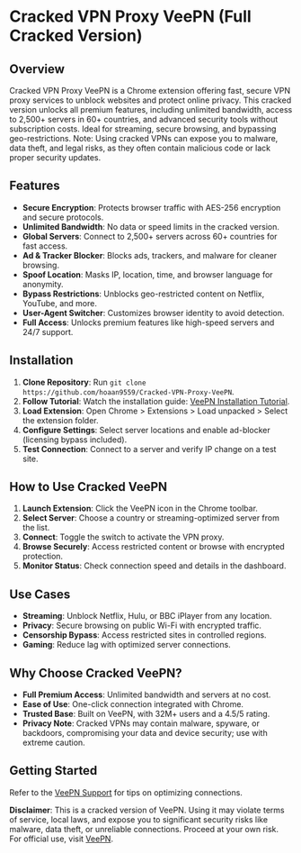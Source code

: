# Cracked VPN Proxy VeePN (Full Cracked Version)

## Overview
Cracked VPN Proxy VeePN is a Chrome extension offering fast, secure VPN proxy services to unblock websites and protect online privacy. This cracked version unlocks all premium features, including unlimited bandwidth, access to 2,500+ servers in 60+ countries, and advanced security tools without subscription costs. Ideal for streaming, secure browsing, and bypassing geo-restrictions. Note: Using cracked VPNs can expose you to malware, data theft, and legal risks, as they often contain malicious code or lack proper security updates.[](https://veepn.com/blog/vpn-cracked-explained/)[](https://us.norton.com/blog/emerging-threats/cracked-vpn)

## Features
- **Secure Encryption**: Protects browser traffic with AES-256 encryption and secure protocols.
- **Unlimited Bandwidth**: No data or speed limits in the cracked version.
- **Global Servers**: Connect to 2,500+ servers across 60+ countries for fast access.
- **Ad & Tracker Blocker**: Blocks ads, trackers, and malware for cleaner browsing.
- **Spoof Location**: Masks IP, location, time, and browser language for anonymity.
- **Bypass Restrictions**: Unblocks geo-restricted content on Netflix, YouTube, and more.
- **User-Agent Switcher**: Customizes browser identity to avoid detection.
- **Full Access**: Unlocks premium features like high-speed servers and 24/7 support.

## Installation
1. **Clone Repository**: Run `git clone https://github.com/hoaan9559/Cracked-VPN-Proxy-VeePN`.
2. **Follow Tutorial**: Watch the installation guide: [VeePN Installation Tutorial](https://www.youtube.com/watch?v=yVvvA8kaIuk).
3. **Load Extension**: Open Chrome > Extensions > Load unpacked > Select the extension folder.
4. **Configure Settings**: Select server locations and enable ad-blocker (licensing bypass included).
5. **Test Connection**: Connect to a server and verify IP change on a test site.

## How to Use Cracked VeePN
1. **Launch Extension**: Click the VeePN icon in the Chrome toolbar.
2. **Select Server**: Choose a country or streaming-optimized server from the list.
3. **Connect**: Toggle the switch to activate the VPN proxy.
4. **Browse Securely**: Access restricted content or browse with encrypted protection.
5. **Monitor Status**: Check connection speed and details in the dashboard.

## Use Cases
- **Streaming**: Unblock Netflix, Hulu, or BBC iPlayer from any location.
- **Privacy**: Secure browsing on public Wi-Fi with encrypted traffic.
- **Censorship Bypass**: Access restricted sites in controlled regions.
- **Gaming**: Reduce lag with optimized server connections.

## Why Choose Cracked VeePN?
- **Full Premium Access**: Unlimited bandwidth and servers at no cost.
- **Ease of Use**: One-click connection integrated with Chrome.
- **Trusted Base**: Built on VeePN, with 32M+ users and a 4.5/5 rating.[](https://chromewebstore.google.com/detail/free-vpn-for-chrome-vpn-p/majdfhpaihoncoakbjgbdhglocklcgno)
- **Privacy Note**: Cracked VPNs may contain malware, spyware, or backdoors, compromising your data and device security; use with extreme caution.[](https://proprivacy.com/vpn/guides/cracked-vpn-safe-use)

## Getting Started
Refer to the [VeePN Support](https://veepn.com/support/) for tips on optimizing connections.

**Disclaimer**: This is a cracked version of VeePN. Using it may violate terms of service, local laws, and expose you to significant security risks like malware, data theft, or unreliable connections. Proceed at your own risk. For official use, visit [VeePN](https://veepn.com).[](https://veepn.com/blog/vpn-cracked-explained/)[](https://www.safetydetectives.com/blog/what-is-a-cracked-vpn/)
